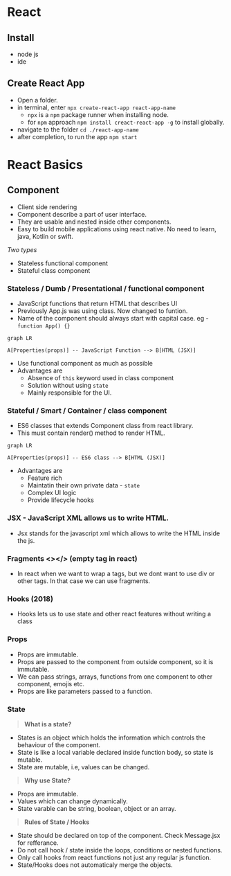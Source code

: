 
# React

## Install 
- node js
- ide

## Create React App
- Open a folder.
- in terminal, enter `npx create-react-app react-app-name`
  - `npx` is a `npm` package runner when installing node.
  - for `npm` approach `npm install creact-react-app -g` to install globally.
- navigate to the folder `cd ./react-app-name`
- after completion, to run the app `npm start`

# React Basics

## Component
- Client side rendering
- Component describe a part of user interface.
- They are usable and nested inside other components.
- Easy to build mobile applications using react native. No need to learn, java, Kotlin or swift.

*Two types*
- Stateless functional component
- Stateful class component

### Stateless / Dumb / Presentational / functional component
- JavaScript functions that return HTML that describes UI
- Previously App.js was using class. Now changed to funtion.
- Name of the component should always start with capital case. eg - `function App() {}`

```mermaid
graph LR

A[Properties(props)] -- JavaScript Function --> B[HTML (JSX)]
```
- Use functional component as much as possible
- Advantages are
  - Absence of `this` keyword used in class component
  - Solution without using `state`
  - Mainly responsible for the UI.


### Stateful / Smart / Container / class component
- ES6 classes that extends Component class from react library.
- This must contain render() method to render HTML.

```mermaid
graph LR

A[Properties(props)] -- ES6 class --> B[HTML (JSX)]
```
- Advantages are
  - Feature rich
  - Maintatin their own private data - `state`
  - Complex UI logic
  - Provide lifecycle hooks

### JSX - JavaScript XML allows us to write HTML.
- Jsx stands for the javascript xml which allows to write the HTML inside the js.

### Fragments <><other tags /></> (empty tag in react)
- In react when we want to wrap a tags, but we dont want to use div or other tags. In that case we can use fragments.

### Hooks (2018)
- Hooks lets us to use state and other react features without writing a class

### Props
- Props are immutable.
- Props are passed to the component from outside component, so it is immutable.
- We can pass strings, arrays, functions from one component to other component, emojis etc.
- Props are like parameters passed to a function.

### State
> **What is a state?**
- States is an object which holds the information which controls the behaviour of the component.
- State is like a local variable declared inside function body, so state is mutable.
- State are mutable, i.e, values can be changed.

> **Why use State?**
- Props are immutable.
- Values which can change dynamically.
- State varable can be string, boolean, object or an array.

> **Rules of State / Hooks**
- State should be declared on top of the component. Check Message.jsx for refferance.
- Do not call hook / state inside the loops, conditions or nested functions.
- Only call hooks from react functions not just any regular js function.
- State/Hooks does not automaticaly merge the objects.

